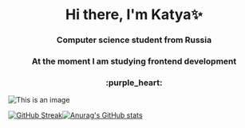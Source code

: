 

<!--
**luisakisa/luisakisa** is a ✨ _special_ ✨ repository because its `README.md` (this file) appears on your GitHub profile.

Here are some ideas to get you started:

- I’m currently working on ...
- 🌱 I’m currently learning ...
- 👯 I’m looking to collaborate on ...
- 🤔 I’m looking for help with ...
- 💬 Ask me about ...
- 📫 How to reach me: ...
- 😄 Pronouns: ...
- ⚡ Fun fact: ...
-->
<h1 align="center">Hi there, I'm <a>Katya✨</a> 
<h3 align="center">Computer science student from Russia</h3>
<h3 align="center"> At the moment I am studying frontend development </h3>
<h3 align="center"> :purple_heart: </h3>



![This is an image](https://cdn130.picsart.com/265224988006212.png?to=crop&type=webp&r=1456x1456&q=85)

[![GitHub Streak](http://github-readme-streak-stats.herokuapp.com?user=luisakisa&theme=dracula&ring=673881)](https://git.io/streak-stats)[![Anurag's GitHub stats](https://github-readme-stats.vercel.app/api?username=luisakisa&theme=dracula)](https://github.com/anuraghazra/github-readme-stats)
